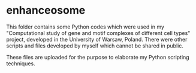 enhanceosome
============
This folder contains some Python codes which were used in my "Computational study of gene and motif complexes of different cell types" project, developed in the University of Warsaw, Poland. There were other scripts and files developed by myself which cannot be shared in public. 

These files are uploaded for the purpose to elaborate my Python scripting techniques.
